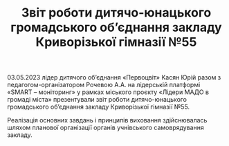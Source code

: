 ﻿---
title: Звіт роботи дитячо-юнацького громадського об’єднання закладу Криворізької гімназії №55
---

03.05.2023 лідер дитячого об’єднання «Первоцвіт» Касян Юрій разом з педагогом-організатором Рочевою А.А. на лідерській платформі «SMART – моніторинг» у рамках міського проєкту «Лідери МАДО в громаді міста» презентували звіт роботи дитячо-юнацького громадського об’єднання закладу Криворізької гімназії №55.

Реалізація основних завдань і принципів виховання здійснювалась шляхом планової організації органів учнівського самоврядування закладу.

<slideshow />
